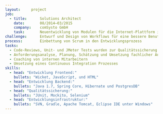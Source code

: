 ```yaml
---
layout:     project
job:
  - title:      Solutions Architect
    date:       08/2014–03/2015
    company:    comSysto GmbH
    task:       Neuentwicklung von Modulen für die Internet-Plattform iBalis des Bayerischen Staatsministeriums
challenge:      Entwurf und Design von Workflows für eine bessere Benutzerinteraktion
process:        Einbettung von Scrum in den Entwicklungsprozess
tasks:
  - Code-Reviews, Unit- und JMeter Tests wurden zur Qualitätssicherung verwendet
  - Anforderungsanalyse, Planung, Schätzung und Umsetzung fachlicher Anforderungen 
  - Coaching von internen Mitarbeitern
  - Umsetzung eines Continuous Integration Prozesses
skills:
  - head: "Entwicklung Frontend:"
    bullets: "Wicket, JavaScript, und HTML"
  - head: "Entwicklung Backend:"
    bullets: "Java 1.7, Spring Core, Hibernate und PostgresDB"
  - head: "Qualitätssicherung:"
    bullets: "JUnit, Mockito, Selenium"
  - head: "Entwicklungsinfrastruktur:"
    bullets: "SVN, Gradle, Apache Tomcat, Eclipse IDE unter Windows"
---
```

